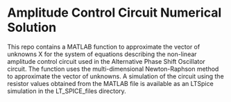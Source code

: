 # Amplitude Control Circuit Numerical Solution
This repo contains a MATLAB function to approximate the vector of unknowns X for the system of equations describing the non-linear amplitude control circuit used in the Alternative Phase Shift Oscillator circuit. The function uses the multi-dimensional Newton-Raphson method to approximate the vector of unknowns. A simulation of the circuit using the resistor values obtained from the MATLAB file is available as an LTSpice simulation in the LT_SPICE_files directory.
